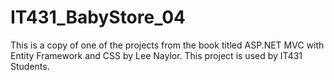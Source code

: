 # IT431_BabyStore_04
This is a copy of one of the projects from the book titled ASP.NET MVC with Entity Framework and CSS by Lee Naylor. 
This project is used by IT431 Students.
